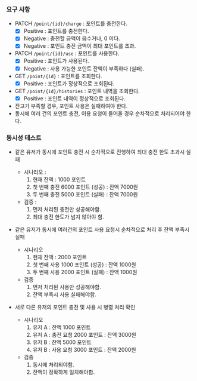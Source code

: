 
### 요구 사항
- PATCH  `/point/{id}/charge` : 포인트를 충전한다.
  - [x] Positive : 포인트를 충전한다. 
  - [x] Negative : 충전할 금액이 음수거나, 0 이다.
  - [x] Negative : 포인트 충전 금액이 최대 포인트를 초과.
- PATCH `/point/{id}/use` : 포인트를 사용한다.
  - [x] Positive : 포인트가 사용된다.
  - [x] Negative : 사용 가능한 포인트 잔액이 부족하다 (실패).
- GET `/point/{id}` : 포인트를 조회한다.
  - [x] Positive : 포인트가 정상적으로 조회된다.
- GET `/point/{id}/histories` : 포인트 내역을 조회한다.
  - [x] Positive : 포인트 내역이 정상적으로 조회된다. 
- 잔고가 부족할 경우, 포인트 사용은 실패하여야 한다.
- 동시에 여러 건의 포인트 충전, 이용 요청이 들어올 경우 순차적으로 처리되어야 한다.

### 동시성 테스트 
- 같은 유저가 동시에 포인트 충전 시 순차적으로 진행하여 최대 충전 한도 초과시 실패 <br>
  - 시나리오 : 
    1. 현재 잔액 : 1000 포인트
    2. 첫 번째 충전 6000 포인트 (성공) : 잔액 7000원
    3. 두 번째 충전 5000 포인트 (실패) : 잔액 7000원
  - 검증 :
    1. 먼저 처리된 충전만 성공해야함.
    2. 최대 충전 한도가 넘지 않아야 함.

- 같은 유저가 동시에 여러건의 포인트 사용 요청시 순차적으로 처리 후 잔액 부족시 실패
  - 시나리오
    1. 현재 잔액 : 2000 포인트
    2. 첫 번째 사용 1000 포인트 (성공) : 잔액 1000원
    3. 두 번째 사용 2000 포인트 (실패) : 잔액 1000원
  - 검증
    1. 먼저 처리된 사용만 성공해야함.
    2. 잔액 부족시 사용 실패해야함.

- 서로 다른 유저의 포인트 충전 및 사용 시 병렬 처리 확인
  - 시나리오
    1. 유저 A : 잔액 1000 포인트
    2. 유저 A : 충전 요청 2000 포인트  : 잔액 3000원
    3. 유저 B : 잔액 5000 포인트
    4. 유저 B : 사용 요청 3000 포인트  : 잔액 2000원
  - 검증 
    1. 동시에 처리되야함.
    2. 잔액이 정확하게 일치해야함.
    
